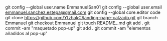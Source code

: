 git config --global user.name EmmanuelSan01
git config --global user.email emmanuel.sanchez.estepa@gmail.com
git config --global core.editor code
git clone https://github.com/YtzhakC/landing-page-calzado.git
git branch Emmanuel
git checkout Emmanuel
git touch README_.md
git add .
git commit -am "maquetado pop-up"
git add .
git commit -am "elementos añadidos al pop-up"